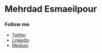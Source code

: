 # Mehrdad Esmaeilpour


### Follow me

- [Twitter](https://twitter.com/mehrdadep)
- [LinkedIn](https://www.linkedin.com/in/mehrdadep/)
- [Medium](https://medium.com/@mehrdadep)